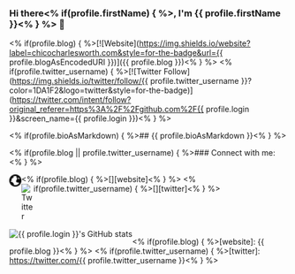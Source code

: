 ### Hi there<% if(profile.firstName) { %>, I'm {{ profile.firstName }}<% } %> 👋

<% if(profile.blog) { %>[![Website](https://img.shields.io/website?label=chicocharlesworth.com&style=for-the-badge&url={{ profile.blogAsEncodedURI }})]({{ profile.blog }})<% } %>
<% if(profile.twitter_username) { %>[![Twitter Follow](https://img.shields.io/twitter/follow/{{ profile.twitter_username }}?color=1DA1F2&logo=twitter&style=for-the-badge)](https://twitter.com/intent/follow?original_referer=https%3A%2F%2Fgithub.com%2F{{ profile.login }}&screen_name={{ profile.login }})<% } %>

<% if(profile.bioAsMarkdown) { %>## {{ profile.bioAsMarkdown }}<% } %>

<% if(profile.blog || profile.twitter_username) { %>### Connect with me:<% } %>

<% if(profile.blog) { %>[<img align="left" alt="{{ profile.blog }}" width="22px" src="https://raw.githubusercontent.com/iconic/open-iconic/master/svg/globe.svg" />][website]<% } %>
<% if(profile.twitter_username) { %>[<img align="left" alt="Twitter" width="22px" src="https://cdn.jsdelivr.net/npm/simple-icons@v3/icons/twitter.svg" />][twitter]<% } %>

<br />

<br />
<br />

<img align="left" alt="{{ profile.login }}'s GitHub stats" src="https://github-readme-stats.vercel.app/api?username={{ profile.login }}&show_icons=true&icon_color=fff&hide_border=true&bg_color=30,e96443,904e95&title_color=fff&text_color=fff&hide_rank=true" />

<% if(profile.blog) { %>[website]: {{ profile.blog }}<% } %>
<% if(profile.twitter_username) { %>[twitter]: https://twitter.com/{{ profile.twitter_username }}<% } %>
